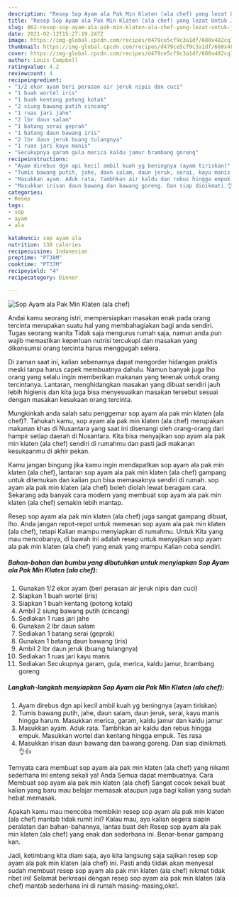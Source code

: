 ```yaml
---
description: "Resep Sop Ayam ala Pak Min Klaten (ala chef) yang lezat Untuk Jualan"
title: "Resep Sop Ayam ala Pak Min Klaten (ala chef) yang lezat Untuk Jualan"
slug: 862-resep-sop-ayam-ala-pak-min-klaten-ala-chef-yang-lezat-untuk-jualan
date: 2021-02-12T15:27:19.247Z
image: https://img-global.cpcdn.com/recipes/d479ce5cf9c3a1df/680x482cq70/sop-ayam-ala-pak-min-klaten-ala-chef-foto-resep-utama.jpg
thumbnail: https://img-global.cpcdn.com/recipes/d479ce5cf9c3a1df/680x482cq70/sop-ayam-ala-pak-min-klaten-ala-chef-foto-resep-utama.jpg
cover: https://img-global.cpcdn.com/recipes/d479ce5cf9c3a1df/680x482cq70/sop-ayam-ala-pak-min-klaten-ala-chef-foto-resep-utama.jpg
author: Louis Campbell
ratingvalue: 4.2
reviewcount: 4
recipeingredient:
- "1/2 ekor ayam beri perasan air jeruk nipis dan cuci"
- "1 buah wortel iris"
- "1 buah kentang potong kotak"
- "2 siung bawang putih cincang"
- "1 ruas jari jahe"
- "2 lbr daun salam"
- "1 batang serai geprak"
- "1 batang daun bawang iris"
- "2 lbr daun jeruk buang tulangnya"
- "1 ruas jari kayu manis"
- "Secukupnya garam gula merica kaldu jamur brambang goreng"
recipeinstructions:
- "Ayam direbus dgn api kecil ambil kuah yg beningnya (ayam tiriskan)"
- "Tumis bawang putih, jahe, daun salam, daun jeruk, serai, kayu manis hingga harum. Masukkan merica, garam, kaldu jamur dan kaldu jamur"
- "Masukkan ayam. Aduk rata. Tambhkan air kaldu dan rebus hingga empuk. Masukkan wortel dan kentang hingga empuk. Tes rasa"
- "Masukkan irisan daun bawang dan bawang goreng. Dan siap dinikmati.👌👍"
categories:
- Resep
tags:
- sop
- ayam
- ala

katakunci: sop ayam ala 
nutrition: 138 calories
recipecuisine: Indonesian
preptime: "PT38M"
cooktime: "PT37M"
recipeyield: "4"
recipecategory: Dinner

---
```



![Sop Ayam ala Pak Min Klaten (ala chef)](https://img-global.cpcdn.com/recipes/d479ce5cf9c3a1df/680x482cq70/sop-ayam-ala-pak-min-klaten-ala-chef-foto-resep-utama.jpg)

Andai kamu seorang istri, mempersiapkan masakan enak pada orang tercinta merupakan suatu hal yang membahagiakan bagi anda sendiri. Tugas seorang  wanita Tidak saja mengurus rumah saja, namun anda pun wajib memastikan keperluan nutrisi tercukupi dan masakan yang dikonsumsi orang tercinta harus menggugah selera.

Di zaman  saat ini, kalian sebenarnya dapat mengorder hidangan praktis meski tanpa harus capek membuatnya dahulu. Namun banyak juga lho orang yang selalu ingin memberikan makanan yang terenak untuk orang tercintanya. Lantaran, menghidangkan masakan yang dibuat sendiri jauh lebih higienis dan kita juga bisa menyesuaikan masakan tersebut sesuai dengan masakan kesukaan orang tercinta. 



Mungkinkah anda salah satu penggemar sop ayam ala pak min klaten (ala chef)?. Tahukah kamu, sop ayam ala pak min klaten (ala chef) merupakan makanan khas di Nusantara yang saat ini disenangi oleh orang-orang dari hampir setiap daerah di Nusantara. Kita bisa menyajikan sop ayam ala pak min klaten (ala chef) sendiri di rumahmu dan pasti jadi makanan kesukaanmu di akhir pekan.

Kamu jangan bingung jika kamu ingin mendapatkan sop ayam ala pak min klaten (ala chef), lantaran sop ayam ala pak min klaten (ala chef) gampang untuk ditemukan dan kalian pun bisa memasaknya sendiri di rumah. sop ayam ala pak min klaten (ala chef) boleh diolah lewat beragam cara. Sekarang ada banyak cara modern yang membuat sop ayam ala pak min klaten (ala chef) semakin lebih mantap.

Resep sop ayam ala pak min klaten (ala chef) juga sangat gampang dibuat, lho. Anda jangan repot-repot untuk memesan sop ayam ala pak min klaten (ala chef), tetapi Kalian mampu menyiapkan di rumahmu. Untuk Kita yang mau mencobanya, di bawah ini adalah resep untuk menyajikan sop ayam ala pak min klaten (ala chef) yang enak yang mampu Kalian coba sendiri.

<!--inarticleads1-->

##### Bahan-bahan dan bumbu yang dibutuhkan untuk menyiapkan Sop Ayam ala Pak Min Klaten (ala chef):

1. Gunakan 1/2 ekor ayam (beri perasan air jeruk nipis dan cuci)
1. Siapkan 1 buah wortel (iris)
1. Siapkan 1 buah kentang (potong kotak)
1. Ambil 2 siung bawang putih (cincang)
1. Sediakan 1 ruas jari jahe
1. Gunakan 2 lbr daun salam
1. Sediakan 1 batang serai (geprak)
1. Gunakan 1 batang daun bawang (iris)
1. Ambil 2 lbr daun jeruk (buang tulangnya)
1. Sediakan 1 ruas jari kayu manis
1. Sediakan Secukupnya garam, gula, merica, kaldu jamur, brambang goreng




<!--inarticleads2-->

##### Langkah-langkah menyiapkan Sop Ayam ala Pak Min Klaten (ala chef):

1. Ayam direbus dgn api kecil ambil kuah yg beningnya (ayam tiriskan)
1. Tumis bawang putih, jahe, daun salam, daun jeruk, serai, kayu manis hingga harum. Masukkan merica, garam, kaldu jamur dan kaldu jamur
1. Masukkan ayam. Aduk rata. Tambhkan air kaldu dan rebus hingga empuk. Masukkan wortel dan kentang hingga empuk. Tes rasa
1. Masukkan irisan daun bawang dan bawang goreng. Dan siap dinikmati.👌👍




Ternyata cara membuat sop ayam ala pak min klaten (ala chef) yang nikamt sederhana ini enteng sekali ya! Anda Semua dapat membuatnya. Cara Membuat sop ayam ala pak min klaten (ala chef) Sangat cocok sekali buat kalian yang baru mau belajar memasak ataupun juga bagi kalian yang sudah hebat memasak.

Apakah kamu mau mencoba membikin resep sop ayam ala pak min klaten (ala chef) mantab tidak rumit ini? Kalau mau, ayo kalian segera siapin peralatan dan bahan-bahannya, lantas buat deh Resep sop ayam ala pak min klaten (ala chef) yang enak dan sederhana ini. Benar-benar gampang kan. 

Jadi, ketimbang kita diam saja, ayo kita langsung saja sajikan resep sop ayam ala pak min klaten (ala chef) ini. Pasti anda tiidak akan menyesal sudah membuat resep sop ayam ala pak min klaten (ala chef) nikmat tidak ribet ini! Selamat berkreasi dengan resep sop ayam ala pak min klaten (ala chef) mantab sederhana ini di rumah masing-masing,oke!.

